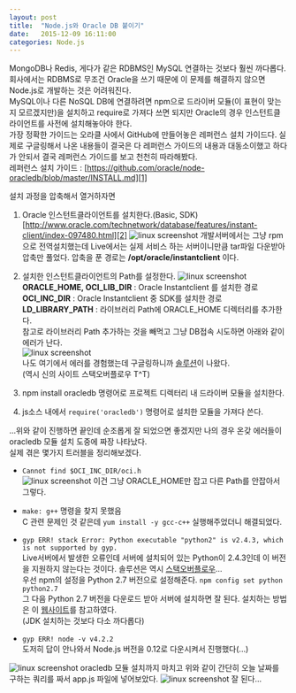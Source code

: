 ```yaml
---
layout: post
title:  "Node.js와 Oracle DB 붙이기"
date:   2015-12-09 16:11:00
categories: Node.js
---
```


MongoDB나 Redis, 게다가 같은 RDBMS인 MySQL 연결하는 것보다 훨씬 까다롭다.  
회사에서는 RDBMS로 무조건 Oracle을 쓰기 때문에 이 문제를 해결하지 않으면 Node.js로 개발하는 것은 어려워진다.  
MySQL이나 다른 NoSQL DB에 연결하려면 npm으로 드라이버 모듈(이 표현이 맞는지 모르겠지만)을 설치하고 require로 가져다 쓰면 되지만 Oracle의 경우 인스턴트클라이언트를 사전에 설치해놓아야 한다.  
가장 정확한 가이드는 오라클 사에서 GitHub에 만들어놓은 레퍼런스 설치 가이드다.
실제로 구글링해서 나온 내용들이 결국은 다 레퍼런스 가이드의 내용과 대동소이했고 하다가 안되서 결국 레퍼런스 가이드를 보고 천천히 따라해봤다.  
레퍼런스 설치 가이드 : [https://github.com/oracle/node-oracledb/blob/master/INSTALL.md][1]

설치 과정을 압축해서 열거하자면

1. Oracle 인스턴트클라이언트를 설치한다.(Basic, SDK)
[http://www.oracle.com/technetwork/database/features/instant-client/index-097480.html][2]
![linux screenshot](./../../../../../images/20151209/1.png)
개발서버에서는 그냥 rpm으로 전역설치했는데 Live에서는 실제 서비스 하는 서버이니만큼 tar파일 다운받아 압축만 풀었다. 압축을 푼 경로는 **/opt/oracle/instantclient** 이다.

2. 설치한 인스턴트클라이언트의 Path를 설정한다.
![linux screenshot](./../../../../../images/20151209/2.png)
**ORACLE_HOME, OCI_LIB_DIR** : Oracle Instantclient 를 설치한 경로  
**OCI_INC_DIR** : Oracle Instantclient 중 SDK를 설치한 경로  
**LD_LIBRARY_PATH** : 라이브러리 Path에 ORACLE_HOME 디렉터리를 추가한다.  
참고로 라이브러리 Path 추가하는 것을 빼먹고 그냥 DB접속 시도하면 아래와 같이 에러가 난다.  
![linux screenshot](./../../../../../images/20151209/3.png)  
나도 여기에서 에러를 경험했는데 구글링하니까 [솔루션][3]이 나왔다.  
(역시 신의 사이트 스택오버플로우 T^T)

3. npm install oracledb 명령어로 프로젝트 디렉터리 내 드라이버 모듈을 설치한다.

4. js소스 내에서 `require('oracledb')` 명령어로 설치한 모듈을 가져다 쓴다.

...위와 같이 진행하면 끝인데 순조롭게 잘 되었으면 좋겠지만 나의 경우 온갖 에러들이 oracledb 모듈 설치 도중에 짜장 나타났다.  
실제 겪은 몇가지 트러블을 정리해보겠다.

* `Cannot find $OCI_INC_DIR/oci.h`  
![linux screenshot](./../../../../../images/20151209/4.png)
이건 그냥 ORACLE_HOME만 잡고 다른 Path를 안잡아서 그렇다.

* `make: g++` 명령을 찾지 못했음  
C 관련 문제인 것 같은데 `yum install -y gcc-c++` 실행해주었더니 해결되었다.

* `gyp ERR! stack Error: Python executable "python2" is v2.4.3, which is not supported by gyp.`  
Live서버에서 발생한 오류인데 서버에 설치되어 있는 Python이 2.4.3인데 이 버전을 지원하지 않는다는 것이다.
솔루션은 역시 [스택오버플로우][4]...  
우선 npm의 설정을 Python 2.7 버전으로 설정해준다. `npm config set python python2.7`  
그 다음 Python 2.7 버전을 다운로드 받아 서버에 설치하면 잘 된다. 설치하는 방법은 이 [웹사이트][5]를 참고하였다.  
(JDK 설치하는 것보다 다소 까다롭다)

* `gyp ERR! node -v v4.2.2`  
도저히 답이 안나와서 Node.js 버전을 0.12로 다운시켜서 진행했다(...)

![linux screenshot](./../../../../../images/20151209/5.png)
oracledb 모듈 설치까지 마치고 위와 같이 간단히 오늘 날짜를 구하는 쿼리를 짜서 app.js 파일에 넣어보았다.
![linux screenshot](./../../../../../images/20151209/6.png)
잘 된다...

[1]: https://github.com/oracle/node-oracledb/blob/master/INSTALL.md
[2]: http://www.oracle.com/technetwork/database/features/instant-client/index-097480.html
[3]: http://stackoverflow.com/questions/29330841/libclntsh-so-12-1-cannot-open-shared-object-file-error-when-running-sample-of 
[4]: http://stackoverflow.com/questions/20454199/how-to-use-a-different-version-of-python-during-npm-install 
[5]: https://wikidocs.net/8